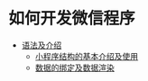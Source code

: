 # 如何开发微信程序
* [语法及介绍]()
  * [小程序结构的基本介绍及使用](https://github.com/yaogengzhu/wechat/issues/1)
  * [数据的绑定及数据渲染](https://github.com/yaogengzhu/wechat/issues/2)